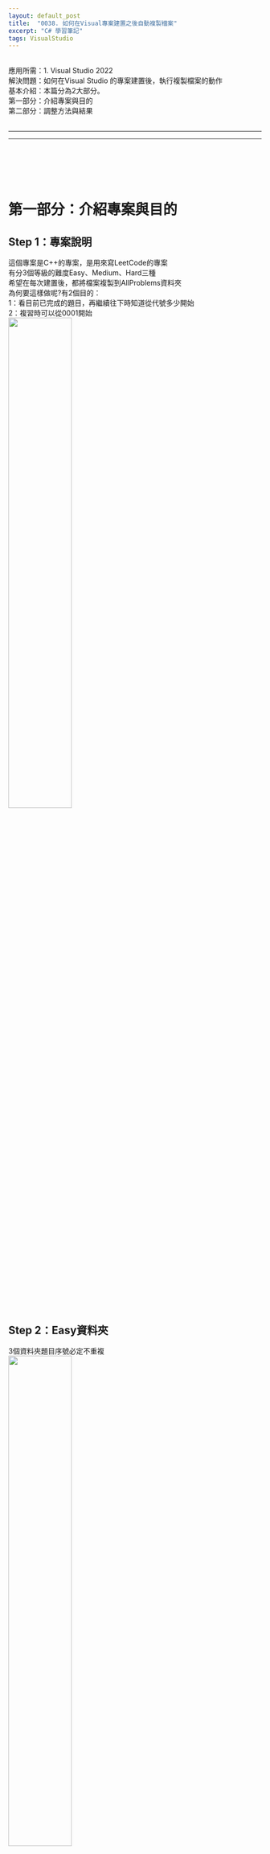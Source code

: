 ```yaml
---
layout: default_post
title:  "0038. 如何在Visual專案建置之後自動複製檔案"
excerpt: "C# 學習筆記"
tags: VisualStudio
---
```

<div class="summary">
<br/>應用所需：1. Visual Studio 2022
<br/>解決問題：如何在Visual Studio 的專案建置後，執行複製檔案的動作
<br/>基本介紹：本篇分為2大部分。
<br/>第一部分：介紹專案與目的
<br/>第二部分：調整方法與結果
</div>

<div class="title">
    <br/><hr class="titleinner">
	<span></span>
	<hr class="titleinner"><br/>
</div>


<br/><br/>
<h1>第一部分：介紹專案與目的</h1>
<h2>Step 1：專案說明</h2>
這個專案是C++的專案，是用來寫LeetCode的專案
<br/>有分3個等級的難度Easy、Medium、Hard三種
<br/>希望在每次建置後，都將檔案複製到AllProblems資料夾
<br/>為何要這樣做呢?有2個目的：
<br/>1：看目前已完成的題目，再繼續往下時知道從代號多少開始
<br/>2：複習時可以從0001開始
<br/> <img src="/assets/image/LearnNote/2023_05_27/2023_05_27_1_1.png" width="50%" height="50%" />
<br/><br/>


<h2>Step 2：Easy資料夾</h2>
3個資料夾題目序號必定不重複
<br/><img src="/assets/image/LearnNote/2023_05_27/2023_05_27_1_2.png" width="50%" height="50%" />
<br/><br/>


<h2>Step 3：Medium、Hard資料夾</h2>
3個資料夾題目序號必定不重複
<br/> <img src="/assets/image/LearnNote/2023_05_27/2023_05_27_1_3.png" width="50%" height="50%" />
<br/><br/>

<br/><br/>
<h1>第二部分：調整方法與結果</h1>
<h2>Step 1：開啟專案檔</h2>
這個專案是C++的專案，打開副檔名 .vcxproj
<br/>※ 如果是C#的專案會是 .csproj 但裡面配置格式相同
<br/> <img src="/assets/image/LearnNote/2023_05_27/2023_05_27_1_4.png" width="100%" height="100%" />
<br/><br/>

<h2>Step 2：調整配置-1</h2>
增加<Target> </Target> 的區段，並且命名CopyReferenceDll
<br/>觸發時機是建置時所以 AfterTargets="Build"

``` xml
  <Target Name="CopyReferenceDll" AfterTargets="Build">

  </Target>
```

<br/> <img src="/assets/image/LearnNote/2023_05_27/2023_05_27_1_5.png" width="100%" height="100%" />
<br/><br/>

<h2>Step 3：調整配置-2</h2>
增加<ItemGroup> </ItemGroup> 的3區段分別是Easy、Medium、Hard
<br/>Easy用<ReferenceEasy></ReferenceEasy>包覆
<br/>Medium用<ReferenceMedium></ReferenceMedium>包覆
<br/>Hard用<ReferenceHard></ReferenceHard>包覆
<br/>將包含資料夾內的 *.cpp檔案都複製

``` xml
    <ItemGroup>
      <ReferenceEasy Include="Easy\*.cpp">
      </ReferenceEasy>
    </ItemGroup>
    <ItemGroup>
      <ReferenceMedium Include="Medium\*.cpp">
      </ReferenceMedium>
    </ItemGroup>
    <ItemGroup>
      <ReferenceHard Include="Hard\*.cpp">
      </ReferenceHard>
    </ItemGroup>
```

<br/><br/>



<h2>Step 4：調整配置-3</h2>
增加<Copy> </Copy> 的3區段分別是Easy、Medium、Hard
<br/>將檔案都複製到 "AllProblems\" 資料夾下
<br/>SkipUnchangedFiles = "True" 表示如果已經存在檔案就忽略

``` xml
    <Copy SourceFiles="@(ReferenceEasy)" DestinationFolder="AllProblems\" SkipUnchangedFiles="True">
    </Copy>
    <Copy SourceFiles="@(ReferenceMedium)" DestinationFolder="AllProblems\" SkipUnchangedFiles="True">
    </Copy>
    <Copy SourceFiles="@(ReferenceHard)" DestinationFolder="AllProblems\" SkipUnchangedFiles="True">
    </Copy>
```

<br/><br/>

<h2>Step 5：建置專案-驗證</h2>
這邊建置專案進行驗證
<br/> <img src="/assets/image/LearnNote/2023_05_27/2023_05_27_1_6.png" width="100%" height="100%" />
<br/><br/>


<h2>Step 6：產生結果</h2>
最後可以發現AllProblems有所有照順序排列的檔案
<br/> <img src="/assets/image/LearnNote/2023_05_27/2023_05_27_1_7.png" width="50%" height="50%" />
<br/><br/>
